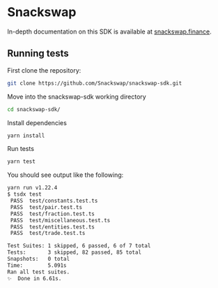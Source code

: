 # Snackswap

In-depth documentation on this SDK is available at [snackswap.finance](https://docs.snackswap.finance).

## Running tests

First clone the repository:

```sh
git clone https://github.com/Snackswap/snackswap-sdk.git
```

Move into the snackswap-sdk working directory

```sh
cd snackswap-sdk/
```

Install dependencies

```sh
yarn install
```

Run tests

```sh
yarn test
```

You should see output like the following:

```sh
yarn run v1.22.4
$ tsdx test
 PASS  test/constants.test.ts
 PASS  test/pair.test.ts
 PASS  test/fraction.test.ts
 PASS  test/miscellaneous.test.ts
 PASS  test/entities.test.ts
 PASS  test/trade.test.ts

Test Suites: 1 skipped, 6 passed, 6 of 7 total
Tests:       3 skipped, 82 passed, 85 total
Snapshots:   0 total
Time:        5.091s
Ran all test suites.
✨  Done in 6.61s.
```

